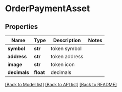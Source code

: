 # OrderPaymentAsset

## Properties
Name | Type | Description | Notes
------------ | ------------- | ------------- | -------------
**symbol** | **str** | token symbol | 
**address** | **str** | token address | 
**image** | **str** | token icon | 
**decimals** | **float** | decimals | 

[[Back to Model list]](../README.md#documentation-for-models) [[Back to API list]](../README.md#documentation-for-api-endpoints) [[Back to README]](../README.md)

